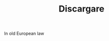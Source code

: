 ---
title: Discargare
letter: D
permalink: "/definitions/bld-discargare.html"
body: In old European law
published_at: '2018-07-07'
source: Black's Law Dictionary 2nd Ed (1910)
layout: post
---